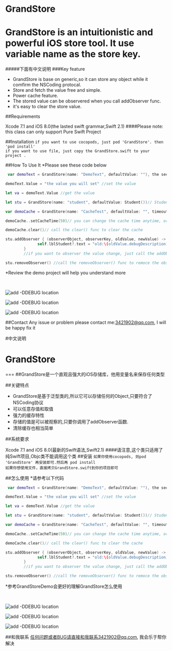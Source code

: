 # GrandStore

GrandStore is an intuitionistic and powerful iOS store tool. It use variable name as the store key.
=== 
#####下面有中文说明
###Key feature

* GrandStore is base on generic,so it can store any object while it comfirm the NSCoding protocal.
* Store and fetch the value free and simple.
* Power cache feature.
* The stored value can be observered when you call addObserver func.
* it's easy to clear the store value.


##Requirements 

Xcode 7.1 and iOS 8.0(the lasted swift grammar,Swift 2.1)
####Please note: this class can only support Pure Swift Project

##Installation
`if you want to use cocopods, just pod 'GrandStore'. then 'pod install'`
<br>
`if you want to use file, just copy the GrandStore.swift to your project .`
<br>


##How To Use It 
*Please see these code below
```swift
 var demoText = GrandStore(name: "DemoText", defaultValue: ""), the second para can not be nil, GrandStore must usr it to infer the type.
```
```swift
demoText.Value = "the value you will set" //set the value
```
```swift
let va = demoText.Value //get the value
```
```swift
let stu = GrandStore(name: "student", defaultValue: Student())// Student is a custom cass and it must confirm NSCoding protocal.The set and get process is the same as the DemoText 
```
```swift
var demoCache = GrandStore(name: "CacheTest", defaultValue: "", timeout: 10)//if you want set a value which can expire,just add the timeout para. cache time 
```
```swift
demoCache..setCacheTime(50)// you can change the cache time anytime, or you can set a current GrandStore to cache mode
```
```swift
demoCache.clear()// call the clear() func to clear the cache
```
```swift
stu.addObserver { (observerObject, observerKey, oldValue, newValue) -> Void in
              self.lblStudent?.text = "old:\(oldValue.debugDescription), new:\(newValue.debugDescription)"
        }
        //if you want to observer the value change, just call the addObserver func, and set the block callback
```
```swift
stu.removeObserver() //call the removeObserver() func to remoce the observer
```
*Review the demo project will help you understand more 

<br>

![add -DDEBUG location](https://raw.githubusercontent.com/DuckDeck/GrandStore/master/GrandStoreDemo/Resource/1.png)
<br>

![add -DDEBUG location](https://raw.githubusercontent.com/DuckDeck/GrandStore/master/GrandStoreDemo/Resource/2.png)
<br>

![add -DDEBUG location](https://raw.githubusercontent.com/DuckDeck/GrandStore/master/GrandStoreDemo/Resource/3.png)


##Contact 
Any issue or problem please contact me:3421902@qq.com, I will be happy fix it




#中文说明


# GrandStore
=== 
##GrandStore是一个直观且强大的iOS存储库，他用变量名来保存任何类型

##关键特点
* GrandStore是基于泛型类的,所以它可以存储任何的Object,只要符合了NSCoding协议
* 可以任意存值和取值
* 强力的缓存特性
* 存储的值是可以被观察的,只要你调用了addObserver函数.
* 清除缓存也相当简单

##系统要求 

Xcode 7.1 and iOS 8.0(最新的Swift语法,Swift2.1)
####请注意,这个类只适用了纯Swift项目,Objc类不能调用这个类
##安装
`如果你使用cocopods, 则pod 'GrandStore' 再安装即可.然后再 pod install`
<br/>
`如果你想使用文件，直接拷贝GrandStore.swift到你的项目即可`
<br>


##怎么使用
*请参考以下代码 
```swift
 var demoText = GrandStore(name: "DemoText", defaultValue: ""), the second para can not be nil, GrandStore must usr it to infer the type.
```
```swift
demoText.Value = "the value you will set" //set the value
```
```swift
let va = demoText.Value //get the value
```
```swift
let stu = GrandStore(name: "student", defaultValue: Student())// Student is a custom cass and it must confirm NSCoding protocal.The set and get process is the same as the DemoText 
```
```swift
var demoCache = GrandStore(name: "CacheTest", defaultValue: "", timeout: 10)//if you want set a value which can expire,just add the timeout para. cache time 
```
```swift
demoCache..setCacheTime(50)// you can change the cache time anytime, or you can set a current GrandStore to cache mode
```
```swift
demoCache.clear()// call the clear() func to clear the cache
```
```swift
stu.addObserver { (observerObject, observerKey, oldValue, newValue) -> Void in
              self.lblStudent?.text = "old:\(oldValue.debugDescription), new:\(newValue.debugDescription)"
        }
        //if you want to observer the value change, just call the addObserver func, and set the block callback
```
```swift
stu.removeObserver() //call the removeObserver() func to remoce the observer
```
*参考GrandStoreDemo会更好的理解GrandStore怎么使用

<br>

![add -DDEBUG location](https://raw.githubusercontent.com/DuckDeck/GrandStore/master/GrandStoreDemo/Resource/1.png)
<br>

![add -DDEBUG location](https://raw.githubusercontent.com/DuckDeck/GrandStore/master/GrandStoreDemo/Resource/2.png)
<br>

![add -DDEBUG location](https://raw.githubusercontent.com/DuckDeck/GrandStore/master/GrandStoreDemo/Resource/3.png)


##和我联系
任何问题或者BUG请直接和我联系3421902@qq.com, 我会乐于帮你解决
